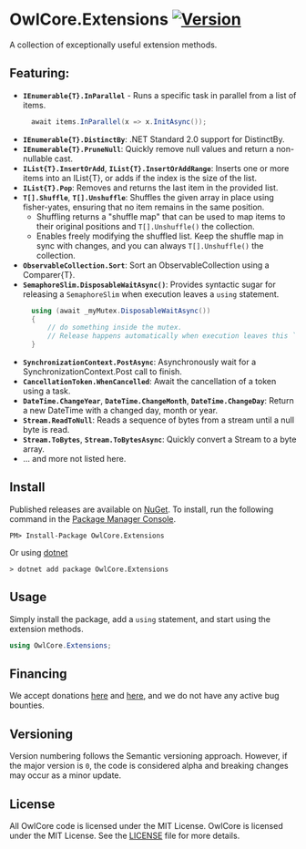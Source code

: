 # OwlCore.Extensions [![Version](https://img.shields.io/nuget/v/OwlCore.Extensions.svg)](https://www.nuget.org/packages/OwlCore.Extensions)

A collection of exceptionally useful extension methods.

## Featuring:
- **`IEnumerable{T}.InParallel`** - Runs a specific task in parallel from a list of items.
    ```cs
      await items.InParallel(x => x.InitAsync());
    ```
- **`IEnumerable{T}.DistinctBy`**: .NET Standard 2.0 support for DistinctBy.
- **`IEnumerable{T}.PruneNull`**: Quickly remove null values and return a non-nullable cast.
- **`IList{T}.InsertOrAdd`**, **`IList{T}.InsertOrAddRange`**: Inserts one or more items into an IList{T}, or adds if the index is the size of the list.
- **`IList{T}.Pop`**: Removes and returns the last item in the provided list.
- **`T[].Shuffle`**, **`T[].Unshuffle`**: Shuffles the given array in place using fisher-yates, ensuring that no item remains in the same position.
  - Shuffling returns a "shuffle map" that can be used to map items to their original positions and `T[].Unshuffle()` the collection.
  - Enables freely modifying the shuffled list. Keep the shuffle map in sync with changes, and you can always `T[].Unshuffle()` the collection.
- **`ObservableCollection.Sort`**: Sort an ObservableCollection using a Comparer{T}.
- **`SemaphoreSlim.DisposableWaitAsync()`**: Provides syntactic sugar for releasing a `SemaphoreSlim` when execution leaves a `using` statement.
  ```cs
    using (await _myMutex.DisposableWaitAsync())
    {
        // do something inside the mutex.
        // Release happens automatically when execution leaves this `using` statement.
    }
  ```
- **`SynchronizationContext.PostAsync`**: Asynchronously wait for a SynchronizationContext.Post call to finish.
- **`CancellationToken.WhenCancelled`**: Await the cancellation of a token using a task.
- **`DateTime.ChangeYear`**, **`DateTime.ChangeMonth`**, **`DateTime.ChangeDay`**: Return a new DateTime with a changed day, month or year.
- **`Stream.ReadToNull`**: Reads a sequence of bytes from a stream until a null byte is read.
- **`Stream.ToBytes`**, **`Stream.ToBytesAsync`**: Quickly convert a Stream to a byte array.
- ... and more not listed here.

## Install

Published releases are available on [NuGet](https://www.nuget.org/packages/OwlCore.Extensions). To install, run the following command in the [Package Manager Console](https://docs.nuget.org/docs/start-here/using-the-package-manager-console).

    PM> Install-Package OwlCore.Extensions
    
Or using [dotnet](https://docs.microsoft.com/en-us/dotnet/core/tools/dotnet)

    > dotnet add package OwlCore.Extensions

## Usage
Simply install the package, add a `using` statement, and start using the extension methods.

```cs
using OwlCore.Extensions;
```

## Financing

We accept donations [here](https://github.com/sponsors/Arlodotexe) and [here](https://www.patreon.com/arlodotexe), and we do not have any active bug bounties.

## Versioning

Version numbering follows the Semantic versioning approach. However, if the major version is `0`, the code is considered alpha and breaking changes may occur as a minor update.

## License

All OwlCore code is licensed under the MIT License. OwlCore is licensed under the MIT License. See the [LICENSE](./src/LICENSE.txt) file for more details.
